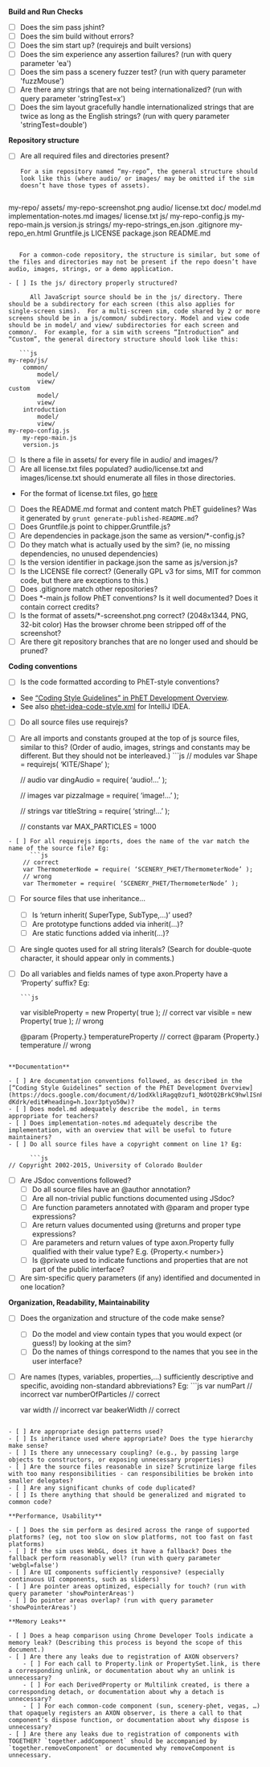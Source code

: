 
**Build and Run Checks**

- [ ] Does the sim pass jshint?
- [ ] Does the sim build without errors?
- [ ] Does the sim start up? (requirejs and built versions)
- [ ] Does the sim experience any assertion failures? (run with query parameter 'ea')
- [ ] Does the sim pass a scenery fuzzer test? (run with query parameter 'fuzzMouse')
- [ ] Are there any strings that are not being internationalized? (run with query parameter 'stringTest=x')
- [ ] Does the sim layout gracefully handle internationalized strings that are twice as long as the English strings? (run with query parameter 'stringTest=double') 

**Repository structure**

- [ ] Are all required files and directories present?

      For a sim repository named “my-repo”, the general structure should look like this (where audio/ or images/ may be omitted if the sim doesn’t have those types of assets).

   ```js
my-repo/
	assets/
		my-repo-screenshot.png
	audio/
		license.txt
	doc/
		model.md
		implementation-notes.md
	images/
		license.txt
	js/
		my-repo-config.js
		my-repo-main.js
		version.js
	strings/
		my-repo-strings_en.json
	.gitignore
	my-repo_en.html
	Gruntfile.js
	LICENSE
	package.json
	README.md
```

   For a common-code repository, the structure is similar, but some of the files and directories may not be present if the repo doesn’t have audio, images, strings, or a demo application.

- [ ] Is the js/ directory properly structured? 

      All JavaScript source should be in the js/ directory. There should be a subdirectory for each screen (this also applies for single-screen sims).  For a multi-screen sim, code shared by 2 or more screens should be in a js/common/ subdirectory. Model and view code should be in model/ and view/ subdirectories for each screen and common/.  For example, for a sim with screens “Introduction” and “Custom”, the general directory structure should look like this:

   ```js
my-repo/js/
	common/
		model/
		view/
custom
		model/
		view/
	introduction
		model/
		view/
my-repo-config.js
	my-repo-main.js
	version.js
 ```

- [ ] Is there a file in assets/ for every file in audio/ and images/?
- [ ] Are all license.txt files populated? audio/license.txt and images/license.txt should enumerate all files in those directories. 
 - For the format of license.txt files, go [here](https://github.com/phetsims/simula-rasa/blob/master/images/README.txt)
- [ ] Does the README.md format and content match PhET guidelines? Was it generated by `grunt generate-published-README.md`?
- [ ] Does Gruntfile.js point to chipper.Gruntfile.js?
- [ ] Are dependencies in package.json the same as version/*-config.js?  
 - [ ] Do they match what is actually used by the sim? (ie, no missing dependencies, no unused dependencies)
- [ ] Is the version identifier in package.json the same as js/version.js?
- [ ] Is the LICENSE file correct? (Generally GPL v3 for sims, MIT for common code, but there are exceptions to this.)
- [ ] Does .gitignore match other repositories?
- [ ] Does *-main.js follow PhET conventions? Is it well documented? Does it contain correct credits?
- [ ] Is the format of assets/*-screenshot.png correct? (2048x1344, PNG, 32-bit color) Has the browser chrome been stripped off of the screenshot?
- [ ] Are there git repository branches that are no longer used and should be pruned?

**Coding conventions**

- [ ] Is the code formatted according to PhET-style conventions? 
 - See [“Coding Style Guidelines” in PhET Development Overview](https://docs.google.com/document/d/1odXkliRagq0zuf1_NdOtQ2BrkC9hwlISnPi2y-dKdrk/edit#heading=h.1oxr3ptyo50w). 
 -  See also [phet-idea-code-style.xml](https://github.com/phetsims/joist/blob/master/util/phet-idea-codestyle.xml) for IntelliJ IDEA.
- [ ] Do all source files use requirejs?
- [ ] Are all imports and constants grouped at the top of js source files, similar to this? (Order of audio, images, strings and constants may be different. But they should not be interleaved.)
      ```js
	// modules
	var Shape = requirejs( ‘KITE/Shape’ );

	// audio
	var dingAudio = require( ‘audio!...’ );

  	// images
	var pizzaImage = require( ‘image!...’ );

	// strings
	var titleString = require( ‘string!...’ );

	// constants
	var MAX_PARTICLES = 1000
```
- [ ] For all requirejs imports, does the name of the var match the name of the source file? Eg:
      ```js
	// correct
	var ThermometerNode = require( ‘SCENERY_PHET/ThermometerNode’ );
	// wrong
	var Thermometer = require( ‘SCENERY_PHET/ThermometerNode’ );
```

- [ ] For source files that use inheritance…
	- [ ] Is ‘return inherit( SuperType, SubType,...)’ used?
	- [ ] Are prototype functions added via inherit(...)?
	- [ ] Are static functions added via inherit(...)?
- [ ] Are single quotes used for all string literals? (Search for double-quote character, it should appear only in comments.)
- [ ] Do all variables and fields names of type axon.Property have a ‘Property’ suffix? Eg:

      ```js
  var visibleProperty = new Property( true ); // correct
  var visible = new Property( true ); // wrong

  @param {Property.<number>} temperatureProperty // correct
  @param {Property.<number>} temperature // wrong	
```

**Documentation**

- [ ] Are documentation conventions followed, as described in the [“Coding Style Guidelines” section of the PhET Development Overview](https://docs.google.com/document/d/1odXkliRagq0zuf1_NdOtQ2BrkC9hwlISnPi2y-dKdrk/edit#heading=h.1oxr3ptyo50w)?
- [ ] Does model.md adequately describe the model, in terms appropriate for teachers?
- [ ] Does implementation-notes.md adequately describe the implementation, with an overview that will be useful to future maintainers?
- [ ] Do all source files have a copyright comment on line 1? Eg:

      ```js
// Copyright 2002-2015, University of Colorado Boulder
```
- [ ] Are JSdoc conventions followed?
	- [ ] Do all source files have an @author annotation?
	- [ ] Are all non-trivial public functions documented using JSdoc? 
	- [ ] Are function parameters annotated with @param and proper type expressions?
	- [ ] Are return values documented using @returns and proper type expressions?
	- [ ] Are parameters and return values of type axon.Property fully qualified with their value type? E.g. {Property.< number>} 
	- [ ] Is @private used to indicate functions and properties that are not part of the public interface?
- [ ] Are sim-specific query parameters (if any) identified and documented in one location?

**Organization, Readability, Maintainability**

- [ ] Does the organization and structure of the code make sense? 
  - [ ] Do the model and view contain types that you would expect (or guess!) by looking at the sim?
  - [ ] Do the names of things correspond to the names that you see in the user interface?
- [ ] Are names (types, variables, properties,...) sufficiently descriptive and specific, avoiding non-standard abbreviations? Eg:
      ```js
  var numPart  // incorrect
  var numberOfParticles  // correct

  var width  // incorrect
  var beakerWidth  // correct
```

- [ ] Are appropriate design patterns used?
- [ ] Is inheritance used where appropriate? Does the type hierarchy make sense?
- [ ] Is there any unnecessary coupling? (e.g., by passing large objects to constructors, or exposing unnecessary properties)
- [ ] Are the source files reasonable in size? Scrutinize large files with too many responsibilities - can responsibilities be broken into smaller delegates?
- [ ] Are any significant chunks of code duplicated?
- [ ] Is there anything that should be generalized and migrated to common code?

**Performance, Usability**

- [ ] Does the sim perform as desired across the range of supported platforms? (eg, not too slow on slow platforms, not too fast on fast platforms) 
- [ ] If the sim uses WebGL, does it have a fallback? Does the fallback perform reasonably well? (run with query parameter 'webgl=false')
- [ ] Are UI components sufficiently responsive? (especially continuous UI components, such as sliders)
- [ ] Are pointer areas optimized, especially for touch? (run with query parameter 'showPointerAreas')
- [ ] Do pointer areas overlap? (run with query parameter 'showPointerAreas')

**Memory Leaks**

- [ ] Does a heap comparison using Chrome Developer Tools indicate a memory leak? (Describing this process is beyond the scope of this document.)
- [ ] Are there any leaks due to registration of AXON observers? 
	- [ ] For each call to Property.link or PropertySet.link, is there a corresponding unlink, or documentation about why an unlink is unnecessary?
	- [ ] For each DerivedProperty or Multilink created, is there a corresponding detach, or documentation about why a detach is unnecessary?
	- [ ] For each common-code component (sun, scenery-phet, vegas, …) that opaquely registers an AXON observer, is there a call to that component’s dispose function, or documentation about why dispose is unnecessary?
- [ ] Are there any leaks due to registration of components with TOGETHER? `together.addComponent` should be accompanied by `together.removeComponent` or documented why removeComponent is unnecessary.

